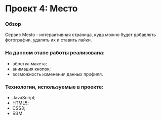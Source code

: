 # Проект 4: Место #

### Обзор ###
Сервис Mesto - интерактивная страница, куда можно будет добавлять фотографии, удалять их и ставить лайки.

### На данном этапе работы реализована: ###
* вёрстка макета;
* анимация кнопок;
* возможность изменения данных профиля.

### Технологии, используемые в проекте: ###
* JavaScript;
* HTML5;
* CSS3;
* БЭМ.
